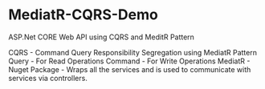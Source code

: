 # MediatR-CQRS-Demo
ASP.Net CORE Web API using CQRS and MeditR Pattern

CQRS - Command Query Responsibility Segregation using MediatR Pattern
Query - For Read Operations
Command - For Write Operations
MediatR - Nuget Package - Wraps all the services and is used to communicate with services via controllers.
